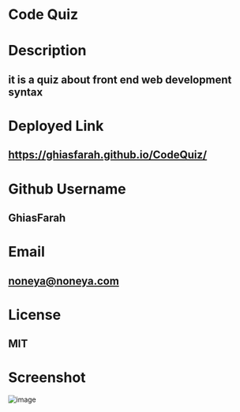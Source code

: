 # Code Quiz


# Description

## it is a quiz about front end web development syntax

# Deployed Link

## https://ghiasfarah.github.io/CodeQuiz/

# Github Username

## GhiasFarah


# Email

## noneya@noneya.com

# License
## MIT


# Screenshot

![image](https://user-images.githubusercontent.com/101944347/179382077-e908a92d-95d9-4ec4-bd42-9e7f0309529b.png)
